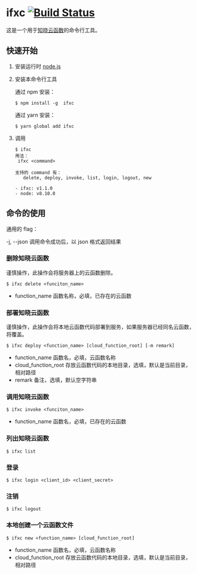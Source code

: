 # ifxc [![Build Status](https://travis-ci.org/ifanrx/faas-cli.svg?branch=master)](https://travis-ci.org/ifanrx/faas-cli)

这是一个用于[知晓云函数](https://doc.minapp.com/cloud-function/)的命令行工具。

## 快速开始

1. 安装运行时 [node.js](https://nodejs.org/)
2. 安装本命令行工具

   通过 npm 安装：

   ```
   $ npm install -g  ifxc
   ```

   通过 yarn 安装：

   ```
   $ yarn global add ifxc
   ```

3. 调用

   ```
   $ ifxc
   用法：
    ifxc <command>

   支持的 command 有：
      delete, deploy, invoke, list, login, logout, new

   - ifxc: v1.1.0
   - node: v8.10.0
   ```

## 命令的使用

通用的 flag：

-j, --json         调用命令成功后，以 json 格式返回结果

### 删除知晓云函数

谨慎操作，此操作会将服务器上的云函数删除。

```
$ ifxc delete <funciton_name>
```

* function_name 函数名称，必填，已存在的云函数

### 部署知晓云函数

谨慎操作，此操作会将本地云函数代码部署到服务，如果服务器已经同名云函数，将覆盖。

```
$ ifxc deploy <function_name> [cloud_function_root] [-m remark]
```

* function_name 函数名，必填，云函数名称
* cloud_function_root 存放云函数代码的本地目录，选填，默认是当前目录，相对路径
* remark 备注，选填，默认空字符串

### 调用知晓云函数

```
$ ifxc invoke <funciton_name>
```

* function_name 函数名，必填，已存在的云函数

### 列出知晓云函数

```
$ ifxc list
```

### 登录

```
$ ifxc login <client_id> <client_secret>
```
### 注销

```
$ ifxc logout
```

### 本地创建一个云函数文件

```
$ ifxc new <function_name> [cloud_function_root]
```

* function_name 函数名，必填，云函数名称
* cloud_function_root 存放云函数代码的本地目录，选填，默认是当前目录，相对路径
